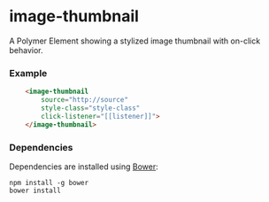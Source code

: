 # image-thumbnail

A Polymer Element showing a stylized image thumbnail with on-click behavior.

### Example
```html
    <image-thumbnail
        source="http://source"
        style-class="style-class"
        click-listener="[[listener]]">
    </image-thumbnail>
```

### Dependencies

Dependencies are installed using [Bower](http://bower.io/):

    npm install -g bower
    bower install

